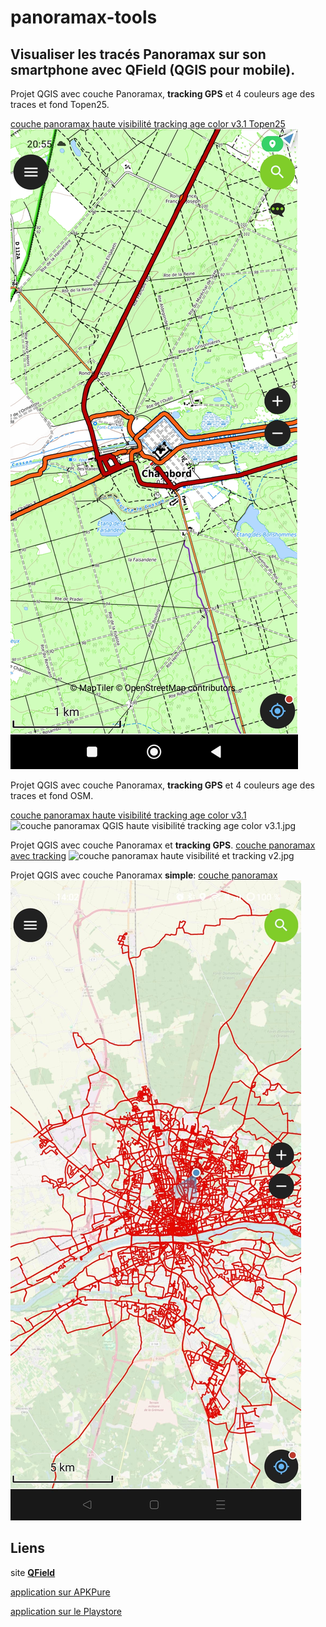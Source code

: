 # panoramax-tools

## Visualiser les tracés Panoramax sur son smartphone avec QField (QGIS pour mobile).

Projet QGIS avec couche Panoramax, **tracking GPS** et 4 couleurs age des traces et fond Topen25.

[couche panoramax haute visibilité tracking age color v3.1 Topen25](https://github.com/u4y0u/panoramax-tools/blob/main/couche%20panoramax%20HV%20tracking%20color%20Topen25.zip)
![couche panoramax QGIS HV tracking age color v3 1 Topen25](couche%20panoramax%20QGIS%20HV%20tracking%20age%20color%20v3.1%20Topen25.jpg)


Projet QGIS avec couche Panoramax, **tracking GPS** et 4 couleurs age des traces et fond OSM.

[couche panoramax haute visibilité tracking age color v3.1](https://github.com/u4y0u/panoramax-tools/blob/main/couche%20panoramax%20QGIS%20haute%20visibilit%C3%A9%20tracking%20age%20color%20v3.1.zip)
![couche panoramax QGIS haute visibilité tracking age color v3.1.jpg](couche%20panoramax%20QGIS%20haute%20visibilit%C3%A9%20tracking%20age%20color%20v3.1.jpg)

Projet QGIS avec couche Panoramax et **tracking GPS**.
[couche panoramax avec tracking](https://github.com/u4y0u/panoramax-tools/blob/main/couche%20panoramax%20QGIS%20with%20tracking%20session.qgz)
![couche panoramax haute visibilité et tracking v2.jpg](couche%20panoramax%20haute%20visibilit%C3%A9%20et%20tracking%20v2.jpg)

Projet QGIS avec couche Panoramax **simple**:
[couche panoramax](https://github.com/u4y0u/panoramax-tools/blob/main/couche%20panoramax%20QGIS.qgz)
![couche_panoramax_simple.jpeg](couche_panoramax_simple.jpeg)
## Liens
site **[QField](https://www.qfield.org/)**

[application sur APKPure](https://apkpure.com/qfield-for-qgis/ch.opengis.qfield)

[application sur le Playstore](https://play.google.com/store/apps/details?id=ch.opengis.qfield)

